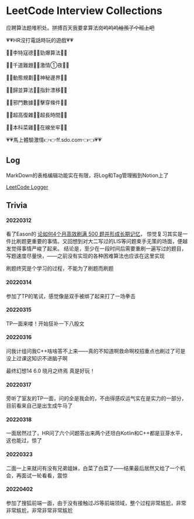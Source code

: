 # LeetCode Interview Collections

应聘算法题堆积处。拼搏百天我要拿算法岗~~呜呜呜给孩子个班上吧~~

💗💗HR沒打電話時玩的遊戲💗💗

🧡💛李特寇德💚💙勁爆算法💜🤎

💛💚千道難題💙💜激情①夜🤎🧡

💚💙動態規劃💜🤎神秘邊界🧡💛

💙💜歸並算法🤎🧡指針漂移💛💚

💜🤎邪門數據🧡💛擊穿條件💚💙

🤎🧡超高復雜💛💚超長時間💙💜

🧡💛本科菜雞💚💙在線坐牢💜🤎

💗💗馬上體驗激情👉👉ff.sdo.com👈👈💗💗

## Log

MarkDown的表格编辑功能实在有限，将Log和Tag管理搬到Notion上了

[LeetCode Logger](https://furry-baroness-697.notion.site/52db93936d6147248b5955e12f593316?v=34f79dbe49b24aef850d9c2d38186618)

## Trivia

#### 20220312

看了Eason的 [论如何4个月高效刷满 500 题并形成长期记忆]( https://leetcode-cn.com/circle/discuss/jq9Zke/ )，
惊觉复习其实是一件比刷题更重要的事情。又回想到对大二写过的LIS等问题束手无策的场面，便越发觉得事情严峻了起来。 结论是，至少在一段时间后需要重刷一遍写过的题目，写题速度尽量快，——之前没有实现的各种困难算法也应该在这里实现

刷题终究是个学习的过程，不能为了刷题而刷题

#### 20220314 

参加了TP的笔试，感觉像是双手被绑了起来打了一场拳击

#### 20220315

TP一面来喽！开始狂补一下八股文

#### 20220316

问我计组问我C++啥啥答不上来——真的不知道啊救命啊校招重点也刷过了可是没上过课这知识不进脑子啊

最终幻想14 6.0 晓月之终焉  真是好玩！

#### 20220317

旁听了室友的TP一面，问的全是我会的，不由得感叹运气实在是实力的一部分，目前看来自己是出生成牛马了

#### 20220318

一面居然过了，HR问了六个问题答出来两个还坦白Kotlin和C++都是豆芽水平，这也能过，惊了

#### 20220323

二面一上来就问有没有兄弟姐妹，白菜了白菜了——结果最后居然又给了一个机会，再面试一轮看看，震惊

#### 20220402

参加了搜狐前端一面，由于没有接触过JS等前端领域，整个过程非常尴尬，非常非常尴尬，非常非常非常尴尬
